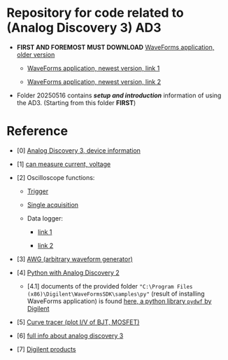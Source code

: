 # Repository for code related to (Analog Discovery 3) AD3

- **FIRST AND FOREMOST MUST DOWNLOAD** [WaveForms application, older version](https://lp.digilent.com/complete-waveforms-download)

  - [WaveForms application, newest version, link 1](https://digilent.com/reference/test-and-measurement/analog-discovery-3/getting-started)

  - [WaveForms application, newest version, link 2](https://digilent.com/reference/software/waveforms/waveforms-3/start?srsltid=AfmBOooDr4e5LtILuYHxpz7e0yHVPfSmtHzb8Xf92cjQiBNodXeCD3Ch)

- Folder 20250516 contains **_setup and introduction_** information of using the AD3. (Starting from this folder **FIRST**)

# Reference

- [0] [Analog Discovery 3, device information](https://digilent.com/reference/test-and-measurement/analog-discovery-3/start)

- [1] [can measure current, voltage](https://digilent.com/reference/test-and-measurement/analog-discovery-2/demos/measuring-current#:~:text=The%20Analog%20Discovery%202%20cannot,the%20resistance%20of%20the%20circuit) 

- [2] Oscilloscope functions:
	
	- [Trigger](https://youtu.be/OUlaLepuif8?si=HogMG-5afAZMyEks)

	- [Single acquisition](https://youtu.be/aLGarPzZMQ0?si=3XDnyclBc9eCjqOg)

	- Data logger:
	  - [link 1](https://digilent.com/reference/test-and-measurement/guides/waveforms-data-logger)

	  - [link 2](https://www.instructables.com/Using-the-Data-Logger-With-the-Analog-Discovery-2/)

- [3] [AWG (arbitrary waveform generator)](https://youtu.be/rXJXphcV1Vk?si=yP6fhMNYWKf3MWyV)

- [4] [Python with Analog Discovery 2](https://digilent.com/reference/test-and-measurement/guides/waveforms-sdk-getting-started?srsltid=AfmBOor7O9UOChKs5_BxxQbqcvO2yG6K-rLJxbPG9qBuXNIQOY_XfWvY)

  - [4.1] documents of the provided folder `"C:\Program Files (x86)\Digilent\WaveFormsSDK\samples\py"` (result of installing WaveForms application) is found [here, a python library `pydwf` by Digilent](https://pydwf.readthedocs.io/en/latest/background/Examples.html)

- [5] [Curve tracer (plot I/V of BJT, MOSFET)](https://digilent.com/reference/test-and-measurement/guides/waveforms-curve-tracer)

- [6] [full info about analog discovery 3](https://digilent.com/reference/test-and-measurement/analog-discovery-3/start)

- [7] [Digilent products](https://digilent.com/reference/test-and-measurement/start)
	